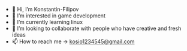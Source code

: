 - 👋 Hi, I’m Konstantin-Filipov
- 👀 I’m interested in game development
- 🌱 I’m currently learning linux 
- 💞️ I’m looking to collaborate with people who have creative and fresh ideas 
- 📫 How to reach me -> kosio1234545@gmail.com

<!---
Konstantin-Filipov/Konstantin-Filipov is a ✨ special ✨ repository because its `README.md` (this file) appears on your GitHub profile.
You can click the Preview link to take a look at your changes.
--->
